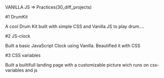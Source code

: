VANILLA JS => Practices(30_diff_projects)

#1 DrumKit

A cool Drum Kit built with simple CSS and Vanilla JS to play drum....

#2 JS-clock

Built a basic JavaScript Clock using Vanilla.
Beautified it with CSS

#3 CSS variables 

Built a builtifull landing page with a customizable picture wich runs on css-variables and js

